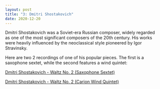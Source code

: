 ```yaml
---
layout: post
title: "3: Dmitri Shostakovich"
date: 2020-12-20
---
```


Dmitri Shostakovich was a Soviet-era Russian composer, widely regarded as one of the most significant composers of the 20th century. His works were heavily influenced by the neoclassical style pioneered by Igor Stravinsky. 

Here are two 2 recordings of one of his popular pieces. The first is a saxophone sextet, while the second features a wind quintet:

[Dmitri Shostakovich - Waltz No. 2 (Saxophone Sextet)](https://www.youtube.com/watch?v=DLpH3NXlA4w)  

[Dmitri Shostakovich - Waltz No. 2 (Carion Wind Quintet)](https://www.youtube.com/watch?v=_2Y1hCgDvNE)  
